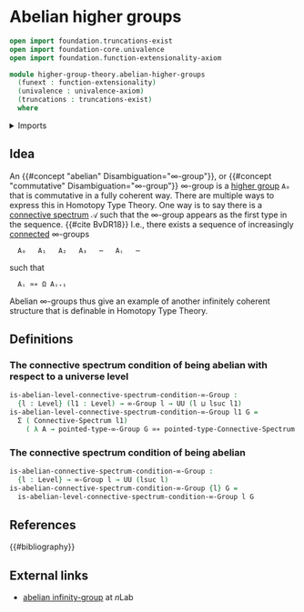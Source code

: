 # Abelian higher groups

```agda
open import foundation.truncations-exist
open import foundation-core.univalence
open import foundation.function-extensionality-axiom

module higher-group-theory.abelian-higher-groups
  (funext : function-extensionality)
  (univalence : univalence-axiom)
  (truncations : truncations-exist)
  where
```

<details><summary>Imports</summary>

```agda
open import foundation.dependent-pair-types
open import foundation.equivalences funext
open import foundation.small-types funext univalence truncations
open import foundation.universe-levels

open import higher-group-theory.equivalences-higher-groups funext univalence truncations
open import higher-group-theory.higher-groups funext univalence truncations
open import higher-group-theory.small-higher-groups funext univalence truncations

open import structured-types.pointed-equivalences funext univalence truncations
open import structured-types.pointed-types
open import structured-types.small-pointed-types funext univalence truncations

open import synthetic-homotopy-theory.connective-spectra funext univalence truncations
```

</details>

## Idea

An {{#concept "abelian" Disambiguation="∞-group"}}, or
{{#concept "commutative" Disambiguation="∞-group"}} ∞-group is a
[higher group](higher-group-theory.higher-groups.md) `A₀` that is commutative in
a fully coherent way. There are multiple ways to express this in Homotopy Type
Theory. One way is to say there is a
[connective spectrum](synthetic-homotopy-theory.connective-spectra.md) `𝒜` such
that the ∞-group appears as the first type in the sequence. {{#cite BvDR18}}
I.e., there exists a sequence of increasingly
[connected](foundation.connected-types.md) ∞-groups

```text
  A₀   A₁   A₂   A₃   ⋯   Aᵢ   ⋯
```

such that

```text
  Aᵢ ≃∗ Ω Aᵢ₊₁
```

Abelian ∞-groups thus give an example of another infinitely coherent structure
that is definable in Homotopy Type Theory.

## Definitions

### The connective spectrum condition of being abelian with respect to a universe level

```agda
is-abelian-level-connective-spectrum-condition-∞-Group :
  {l : Level} (l1 : Level) → ∞-Group l → UU (l ⊔ lsuc l1)
is-abelian-level-connective-spectrum-condition-∞-Group l1 G =
  Σ ( Connective-Spectrum l1)
    ( λ A → pointed-type-∞-Group G ≃∗ pointed-type-Connective-Spectrum A 0)
```

### The connective spectrum condition of being abelian

```agda
is-abelian-connective-spectrum-condition-∞-Group :
  {l : Level} → ∞-Group l → UU (lsuc l)
is-abelian-connective-spectrum-condition-∞-Group {l} G =
  is-abelian-level-connective-spectrum-condition-∞-Group l G
```

## References

{{#bibliography}}

## External links

- [abelian infinity-group](https://ncatlab.org/nlab/show/abelian+infinity-group)
  at $n$Lab

